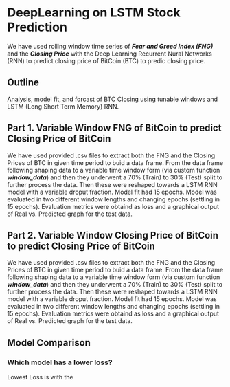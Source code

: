 # DeepLearning on LSTM Stock Prediction

We have used rolling window time series of ***Fear and Greed Index (FNG)*** and the ***Closing Price*** with the Deep Learning Recurrent Nural Networks (RNN) to predict closing price of BitCoin (BTC) to predic closing price.

## Outline
Analysis, model fit, and forcast of BTC Closing using tunable windows and LSTM (Long Short Term Memory) RNN.

## Part 1. Variable Window FNG of BitCoin to predict Closing Price of BitCoin

We have used provided .csv files to extract both the FNG and the Closing Prices of BTC in given time period to buid a data frame. From the data frame following shaping data to a variable time window form (via custom function ***window_data***) and then they underwent a 70% (Train) to 30% (Test) split to further process the data. Then these were reshaped towards a LSTM RNN model with a variable droput fraction. Model fit had 15 epochs. Model was evaluated in two different window lengths and changing epochs (settling in 15 epochs).
Evaluation metrics were obtaind as loss and a graphical output of Real vs. Predicted graph for the test data. 

## Part 2. Variable Window Closing Price of BitCoin to predict Closing Price of BitCoin

We have used provided .csv files to extract both the FNG and the Closing Prices of BTC in given time period to buid a data frame. From the data frame following shaping data to a variable time window form (via custom function ***window_data***) and then they underwent a 70% (Train) to 30% (Test) split to further process the data. Then these were reshaped towards a LSTM RNN model with a variable droput fraction. Model fit had 15 epochs. Model was evaluated in two different window lengths and changing epochs (settling in 15 epochs).
Evaluation metrics were obtaind as loss and a graphical output of Real vs. Predicted graph for the test data. 

## Model Comparison 

### Which model has a lower loss?

Lowest Loss is with the 
